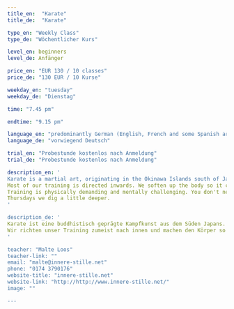 ```yaml
---
title_en:  "Karate"
title_de:  "Karate"

type_en: "Weekly Class"
type_de: "Wöchentlicher Kurs"

level_en: beginners
level_de: Anfänger

price_en: "EUR 130 / 10 classes"
price_de: "130 EUR / 10 Kurse"

weekday_en: "tuesday"
weekday_de: "Dienstag"

time: "7.45 pm"

endtime: "9.15 pm"

language_en: "predominantly German (English, French and some Spanish are all spoken)"
language_de: "vorwiegend Deutsch"

trial_en: "Probestunde kostenlos nach Anmeldung"
trial_de: "Probestunde kostenlos nach Anmeldung"

description_en: '
Karate is a martial art, originating in the Okinawa Islands south of Japan. It is also a buddhist form of meditation. In training, you can put the emphasis on piercing your opponents' defenses and overwhelming them or on clearing your body and mind to reveal inner truth. If done right, the two go together.
Most of our training is directed inwards. We soften up the body so it can relase our mind. Once we have dissolved our fears and desires and achieved a state of inner stillness, we are free to direct ourselves outward, projecting our untrammeled power.
Training is physically demanding and mentally challenging. You don't need previous experience. Beginners can best learn basic techniques in the class on Tuesday night. 
Thursdays we dig a little deeper. 
'

description_de: '
Karate ist eine buddhistisch geprägte Kampfkunst aus dem Süden Japans. Karate kann man als reine Selbstverteidigung betreiben, aber auch als eine körperlich intensive Meditation. Je nach Ausrichtung zielt es darauf, den äusseren Gegner zu überwältigen, oder eben innere Beschwernisse geistig zu überwinden.
Wir richten unser Training zumeist nach innen und machen den Körper so weich, dass er den Geist entlassen kann. Wenn unsere Furcht vergeht, und unser Begehren, werden wir innerlich still. Dann kann sich unsere gesamte Energie frei nach aussen wenden und auf den Gegner konzentrieren. Unser Training ist körperlich anspruchsvoll und geistig fordernd. Vorkenntnisse sind nicht notwendig. Anfänger lernen die Grundtechniken am besten in der Stunde am Dienstag Abend. Donnerstags graben wir etwas tiefer.
'

teacher: "Malte Loos"
teacher-link: ""
email: "malte@innere-stille.net"
phone: "0174 3790176"
website-title: "innere-stille.net"
website-link: "http://http://www.innere-stille.net/"
image: ""

---
```


